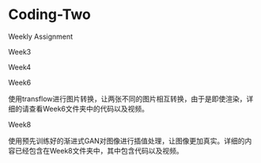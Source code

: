 # Coding-Two
Weekly Assignment

Week3

Week4

Week6

使用transflow进行图片转换，让两张不同的图片相互转换，由于是即使渲染，详细的请查看Week6文件夹中的代码以及视频。

Week8

使用预先训练好的渐进式GAN对图像进行插值处理，让图像更加真实。详细的内容已经包含在Week8文件夹中，其中包含代码以及视频。
